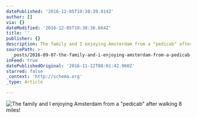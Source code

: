 ```yaml
---
datePublished: '2016-12-05T10:38:39.014Z'
author: []
via: {}
dateModified: '2016-12-05T10:38:36.664Z'
title: ''
publisher: {}
description: The family and I enjoying Amsterdam from a "pedicab" after walking 8 miles!
sourcePath: >-
  _posts/2016-09-07-the-family-and-i-enjoying-amsterdam-from-a-pedicab-after-w.md
inFeed: true
datePublishedOriginal: '2016-11-22T08:01:42.960Z'
starred: false
_context: 'http://schema.org'
_type: Article

---
```

![The family and I enjoying Amsterdam from a "pedicab" after walking 8 miles!](https://the-grid-user-content.s3-us-west-2.amazonaws.com/606afe58-5691-4e15-83b2-afa795ea2815.jpg)